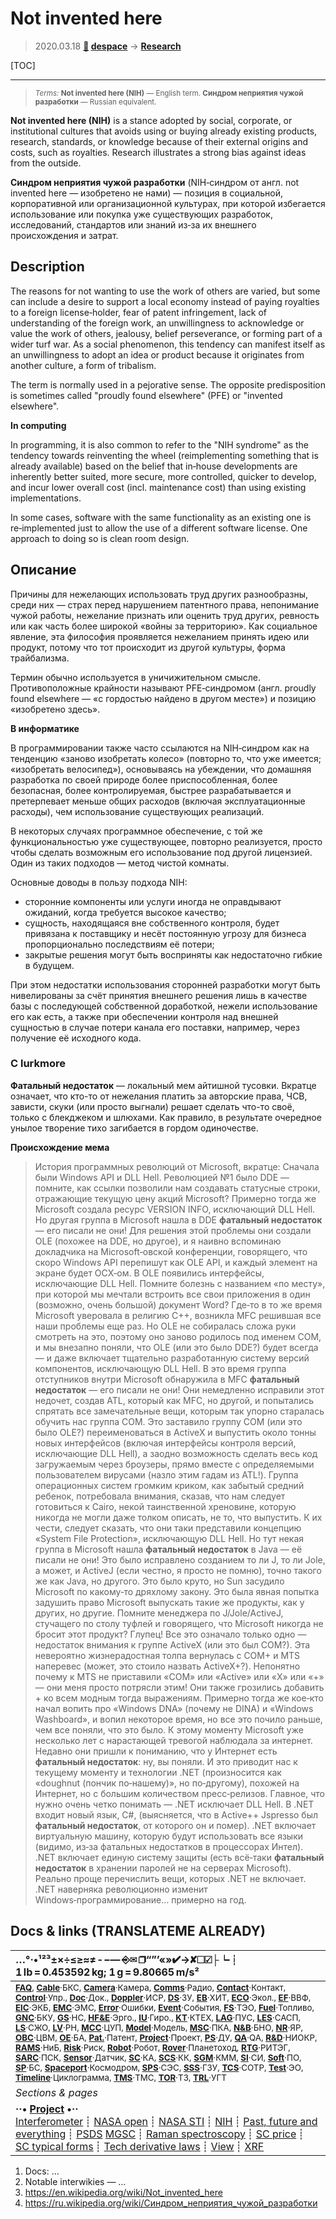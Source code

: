 # Not invented here
> 2020.03.18 **[🚀](../index/index.md) [despace](index.md)** → **[Research](project.md.md)**

[TOC]

---

> <small>*Terms:* **Not invented here (NIH)** — English term. **Синдром неприятия чужой разработки** — Russian equivalent.</small>

**Not invented here (NIH)** is a stance adopted by social, corporate, or institutional cultures that avoids using or buying already existing products, research, standards, or knowledge because of their external origins and costs, such as royalties. Research illustrates a strong bias against ideas from the outside.

**Синдром неприятия чужой разработки** (NIH‑синдром от англ. not invented here — изобретено не нами) — позиция в социальной, корпоративной или организационной культурах, при которой избегается использование или покупка уже существующих разработок, исследований, стандартов или знаний из‑за их внешнего происхождения и затрат.



<p style="page-break-after:always"> </p>

## Description
The reasons for not wanting to use the work of others are varied, but some can include a desire to support a local economy instead of paying royalties to a foreign license‑holder, fear of patent infringement, lack of understanding of the foreign work, an unwillingness to acknowledge or value the work of others, jealousy, belief perseverance, or forming part of a wider turf war. As a social phenomenon, this tendency can manifest itself as an unwillingness to adopt an idea or product because it originates from another culture, a form of tribalism.

The term is normally used in a pejorative sense. The opposite predisposition is sometimes called "proudly found elsewhere" (PFE) or "invented elsewhere".

**In computing**

In programming, it is also common to refer to the "NIH syndrome" as the tendency towards reinventing the wheel (reimplementing something that is already available) based on the belief that in‑house developments are inherently better suited, more secure, more controlled, quicker to develop, and incur lower overall cost (incl. maintenance cost) than using existing implementations.

In some cases, software with the same functionality as an existing one is re‑implemented just to allow the use of a different software license. One approach to doing so is clean room design.



<p style="page-break-after:always"> </p>

## Описание
Причины для нежелающих использовать труд других разнообразны, среди них — страх перед нарушением патентного права, непонимание чужой работы, нежелание признать или оценить труд других, ревность или как часть более широкой «войны за территорию». Как социальное явление, эта философия проявляется нежеланием принять идею или продукт, потому что тот происходит из другой культуры, форма трайбализма.

Термин обычно используется в уничижительном смысле. Противоположные крайности называют PFE‑синдромом (англ. proudly found elsewhere — «с гордостью найдено в другом месте») и позицию «изобретено здесь».

**В информатике**

В программировании также часто ссылаются на NIH‑синдром как на тенденцию «заново изобретать колесо» (повторно то, что уже имеется; «изобретать велосипед»), основываясь на убеждении, что домашняя разработка по своей природе более приспособленная, более безопасная, более контролируемая, быстрее разрабатывается и претерпевает меньше общих расходов (включая эксплуатационные расходы), чем использование существующих реализаций.

В некоторых случаях программное обеспечение, с той же функциональностью уже существующее, повторно реализуется, просто чтобы сделать возможным его использование под другой лицензией. Один из таких подходов — метод чистой комнаты.

Основные доводы в пользу подхода NIH:

   - сторонние компоненты или услуги иногда не оправдывают ожиданий, когда требуется высокое качество;
   - сущность, находящаяся вне собственного контроля, будет привязана к поставщику и несёт постоянную угрозу для бизнеса пропорционально последствиям её потери;
   - закрытые решения могут быть восприняты как недостаточно гибкие в будущем.

При этом недостатки использования сторонней разработки могут быть нивелированы за счёт принятия внешнего решения лишь в качестве базы с последующей собственной доработкой, нежели использование его как есть, а также при обеспечении контроля над внешней сущностью в случае потери канала его поставки, например, через получение её исходного кода.



### С lurkmore
**Фатальный недостаток** — локальный мем айтишной тусовки. Вкратце означает, что кто-то от нежелания платить за авторские права, ЧСВ, зависти, скуки (или просто выгнали) решает сделать что-то своё, только с блекджеком и шлюхами. Как правило, в результате очередное унылое творение тихо загибается в гордом одиночестве.

**Происхождение мема**

> История программных революций от Microsoft, вкратце: Сначала были Windows API и DLL Hell. Революцией №1 было DDE — помните, как ссылки позволили нам создавать статусные строки, отражающие текущую цену акций Microsoft? Примерно тогда же Microsoft создала ресурс VERSION INFO, исключающий DLL Hell. Но другая группа в Microsoft нашла в DDE **фатальный недостаток** — его писали не они! Для решения этой проблемы они создали OLE (похожее на DDE, но другое), и я наивно вспоминаю докладчика на Microsoft‑овской конференции, говорящего, что скоро Windows API перепишут как OLE API, и каждый элемент на экране будет ОСХ‑ом. В OLE появились интерфейсы, исключающие DLL Hell. Помните болезнь с названием «по месту», при которой мы мечтали встроить все свои приложения в один (возможно, очень большой) документ Word? Где‑то в то же время Microsoft уверовала в религию С++, возникла MFC решившая все наши проблемы еще раз. Но OLE не собиралась сложа руки смотреть на это, поэтому оно заново родилось под именем COM, и мы внезапно поняли, что OLE (или это было DDE?) будет всегда — и даже включает тщательно разработанную систему версий компонентов, исключающую DLL Hell. В это время группа отступников внутри Microsoft обнаружила в MFC **фатальный недостаток** — его писали не они! Они немедленно исправили этот недочет, создав ATL, который как MFC, но другой, и попытались спрятать все замечательные вещи, которым так упорно старалась обучить нас группа COM. Это заставило группу COM (или это было OLE?) переименоваться в ActiveX и выпустить около тонны новых интерфейсов (включая интерфейсы контроля версий, исключающие DLL Hell), а заодно возможность сделать весь код загружаемым через броузеры, прямо вместе с определяемыми пользователем вирусами (назло этим гадам из ATL!). Группа операционных систем громким криком, как забытый средний ребенок, потребовала внимания, сказав, что нам следует готовиться к Cairo, некой таинственной хреновине, которую никогда не могли даже толком описать, не то, что выпустить. К их чести, следует сказать, что они таки представили концепцию «System File Protection», исключающую DLL Hell. Но тут некая группа в Microsoft нашла **фатальный недостаток** в Java — её писали не они! Это было исправлено созданием то ли J, то ли Jole, а может, и ActiveJ (если честно, я просто не помню), точно такого же как Java, но другого. Это было круто, но Sun засудило Microsoft по какому‑то дряхлому закону. Это была явная попытка задушить право Microsoft выпускать такие же продукты, как у других, но другие. Помните менеджера по J/Jole/ActiveJ, стучащего по столу туфлей и говорящего, что Microsoft никогда не бросит этот продукт? Глупец! Все это означало только одно — недостаток внимания к группе ActiveX (или это был COM?). Эта невероятно жизнерадостная толпа вернулась с COM+ и MTS наперевес (может, это стоило назвать ActiveX+?). Непонятно почему к MTS не приставили «COM» или «Active» или «X» или «+» — они меня просто потрясли этим! Они также грозились добавить + ко всем модным тогда выражениям. Примерно тогда же кое‑кто начал вопить про «Windows DNA» (почему не DINA) и «Windows Washboard», и вопил некоторое время, но все это почило раньше, чем все поняли, что это было. К этому моменту Microsoft уже несколько лет с нарастающей тревогой наблюдала за интернет. Недавно они пришли к пониманию, что у Интернет есть **фатальный недостаток**: ну, вы поняли. И это приводит нас к текущему моменту и технологии .NET (произносится как «doughnut (пончик по‑нашему)», но по‑другому), похожей на Интернет, но с большим количеством пресс‑релизов. Главное, что нужно очень четко понимать — .NET исключает DLL Hell. В .NET входит новый язык, C#, (выясняется, что в Active++ Jspresso был **фатальный недостаток**, от которого он и помер). .NET включает виртуальную машину, которую будут использовать все языки (видимо, из‑за фатальных недостатков в процессорах Интел). .NET включает единую систему защиты (есть всё‑таки **фатальный недостаток** в хранении паролей не на серверах Microsoft). Реально проще перечислить вещи, которых .NET не включает. .NET наверняка революционно изменит Windows‑программирование… примерно на год.



<p style="page-break-after:always"> </p>

## Docs & links (TRANSLATEME ALREADY)
|…°·•¹²³±×÷≤≥≈≠ ‑ −— ⎆✉ ❐“”’«»✔→✘☐☑├┕┆ 1 lb = 0.453592 kg; 1 g = 9.80665 m/s²|
|:--|
|<small>**[FAQ](faq.md)**, **[Cable](cable.md)**·БКС, **[Camera](camera.md)**·Камера, **[Comms](comms.md)**·Радио, **[Contact](contact.md)**·Контакт, **[Control](control.md)**·Упр., **[Doc](doc.md)**·Док., **[Doppler](doppler.md)**·ИСР, **[DS](ds.md)**·ЗУ, **[EB](eb.md)**·ХИТ, **[ECO](ecology.md)**·Экол., **[EF](ef.md)**·ВВФ, **[ElC](elc.md)**·ЭКБ, **[EMC](emc.md)**·ЭМС, **[Error](error.md)**·Ошибки, **[Event](event.md)**·События, **[FS](fs.md)**·ТЭО, **[Fuel](fuel.md)**·Топливо, **[GNC](gnc.md)**·БКУ, **[GS](scs.md)**·НС, **[HF&E](hfe.md)**·Эрго., **[IU](iu.md)**·Гиро., **[KT](kt.md)**·КТЕХ, **[LAG](lag.md)**·ПУC, **[LES](les.md)**·САСП, **[LS](ls.md)**·СЖО, **[LV](lv.md)**·РН, **[MCC](mcc.md)**·ЦУП, **[Model](model.md)**·Модель, **[MSC](sc.md)**·ПКА, **[N&B](nnb.md)**·БНО, **[NR](nr.md)**·ЯР, **[OBC](obc.md)**·ЦВМ, **[OE](oe.md)**·БА, **[Pat.](патент.md)**·Патент, **[Project](project.md)**·Проект, **[PS](ps.md)**·ДУ, **[QA](quality.md)**·QA, **[R&D](rnd.md)**·НИОКР, **[RAMS](rams.md)**·НиБ, **[Risk](risk.md)**·Риск, **[Robot](robotics.md)**·Робот, **[Rover](rover.md)**·Планетоход, **[RTG](rtg.md)**·РИТЭГ, **[SARC](sarc.md)**·ПСК, **[Sensor](sensor.md)**·Датчик, **[SC](sc.md)**·КА, **[SCS](scs.md)**·КК, **[SGM](sgm.md)**·КММ, **[SI](si.md)**·СИ, **[Soft](soft.md)**·ПО, **[SP](sp.md)**·БС, **[Spaceport](spaceport.md)**·Космодром, **[SPS](sps.md)**·СЭС, **[SSS](sss.md)**·ГЗУ, **[TCS](tcs.md)**·СОТР, **[Test](test.md)**·ЭО, **[Timeline](timeline.md)**·Циклограмма, **[TMS](tms.md)**·ТМС, **[TOR](tor.md)**·ТЗ, **[TRL](trl.md)**·УГТ</small>|
|*Sections & pages*|
|**··• [Project](project.md) •··**<br> [Interferometer](interferometer.md) ┊ [NASA open](nasa_open.md) ┊ [NASA STI](nasa_sti.md) ┊ [NIH](nih.md) ┊ [Past, future and everything](pfaeverything.md) ┊ [PSDS](us_psds.md) [MGSC](mgsc.md) ┊ [Raman spectroscopy](raman_spsc.md) ┊ [SC price](sc_price.md) ┊ [SC typical forms](sc_ts.md) ┊ [Tech derivative laws](td_laws.md) ┊ [View](view.md) ┊ [XRF](xrf.md)|

   1. Docs: …
   1. Notable interwikies — …
   1. <https://en.wikipedia.org/wiki/Not_invented_here>
   1. <https://ru.wikipedia.org/wiki/Синдром_неприятия_чужой_разработки>

